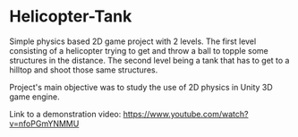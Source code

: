 # Helicopter-Tank
Simple physics based 2D game project with 2 levels. The first level consisting of a helicopter trying to get and throw a ball to topple some structures in the distance. The second level being a tank that has to get to a hilltop and shoot those same structures.

Project's main objective was to study the use of 2D physics in Unity 3D game engine.

Link to a demonstration video: https://www.youtube.com/watch?v=nfoPGmYNMMU
